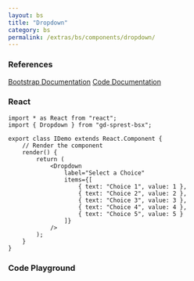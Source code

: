 ```yaml
---
layout: bs
title: "Dropdown"
category: bs
permalink: /extras/bs/components/dropdown/
---
```


### References

<div class="bs">
    <div class="list-group">
        <a class="list-group-item list-group-item-action" href="https://getbootstrap.com/docs/4.4/components/dropdowns">Bootstrap Documentation</a>
        <a class="list-group-item list-group-item-action" href="/docs/sprest-bs/modules/_components_dropdown_d_.html">Code Documentation</a>
    </div>
</div>

### React

```tsx
import * as React from "react";
import { Dropdown } from "gd-sprest-bsx";

export class IDemo extends React.Component {
    // Render the component
    render() {
        return (
            <Dropdown
                label="Select a Choice"
                items={[
                    { text: "Choice 1", value: 1 },
                    { text: "Choice 2", value: 2 },
                    { text: "Choice 3", value: 3 },
                    { text: "Choice 4", value: 4 },
                    { text: "Choice 5", value: 5 }
                ]}
            />
        );
    }
}
```

### Code Playground

<div id="playground" class="bs"></div>
<script type="text/javascript">
    // Wait for the page to load
    window.addEventListener("load", function() {
        // Create the code editor
        var editor = CodeEditor(document.getElementById("playground"), true, [
            '// Create the dropdown',
            'Components.Dropdown({',
            '\tel: app,',
            '\tlabel: "Select a Choice",',
            '\titems: [',
            '\t\t{ text: "Choice 1", value: "1" },',
            '\t\t{ text: "Choice 2", value: "2" },',
            '\t\t{ text: "Choice 3", value: "3" },',
            '\t\t{ text: "Choice 4", value: "4" },',
            '\t\t{ text: "Choice 5", value: "5" }',
            '\t]',
            '});'
        ].join('\n'));
    });
</script>